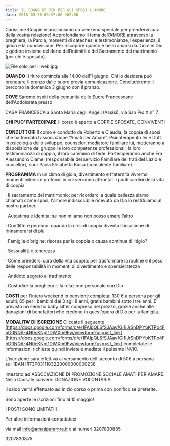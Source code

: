 ```yaml
---
title: IL SOGNO DI DIO PER GLI SPOSI L'AMORE
date: 2018-03-30 00:37:00 +02:00
---
```


Carissime Coppie vi proponiamo un weekend speciale per prendervi cura della vostra relazione! Approfondiamo il tema dell’AMORE attraverso la preghiera, la Parola, momenti di catechesi e testimonianze, l’esperienza, il gioco e la condivisione. Per riscoprire quanto è bello amarsi da Dio e in Dio e godere insieme del dono dell’intimità e del Sacramento del matrimonio (per chi è sposato).

![File solo per il web.jpg](/uploads/File%20solo%20per%20il%20web.jpg)

**QUANDO** Il ritiro comincia alle 14.00 dell’1 giugno. Chi lo desidera può prenotare il pranzo dalle suore previa comunicazione. Concluderemo il percorso la domenica 3 giugno con il pranzo.

**DOVE** Saremo ospiti della comunità delle Suore Francescane dell'Addolorata presso

CASA FRANCESCA a Santa Maria degli Angeli (Assisi), via San Pio X n° 7.

**CHI PUO’ PARTECIPARE** Il corso è aperto a COPPIE SPOSATE, CONVIVENTI

**CONDUTTORI** Il corso è condotto da Roberto e Claudia, la coppia di sposi che ha fondato l’associazione “Amati per Amare”. Psicoterapeuta lei e Dott. in psicologia dello sviluppo, counselor, mediatore familiare lui, metteranno a disposizione del gruppo le loro competenze professionali, la loro testimonianza di coppia, il loro cammino di fede. Parteciperanno anche Fra Alessandro Ciamei (responsabile del servizio Familiare dei frati del Lazio e cousellor), suor Paola Elisabetta Biosa (consulente familiare).

**PROGRAMMA** In un clima di gioia, divertimento e fraternità vivremo momenti intensi e profondi in cui verranno affrontati i punti cardini della vita di coppia

·       Il sacramento del matrimonio: per ricordarci a quale bellezza siamo chiamati come sposi, l'amore indissolubile ricevuto da Dio lo restituiamo al nostro partner.

·       Autostima e identità: se non mi amo non posso amare l’altro

·       Conflitto e perdono: quando la crisi di coppia diventa l’occasione di rinnamorarsi di più

·       Famiglia d’origine: risorsa per la coppia o causa continua di litigio?

·       Sessualità e tenerezza

·       Come prendersi cura della vita coppia: per trasformare la routine e il peso delle responsabilità in momenti di divertimento e spensieratezza

·       Antidoto segreto al tradimento

·       Custodire la preghiera e la relazione personale con Dio

**COSTI** per l’intero weekend in pensione completa: 130 € a persona per gli adulti, 65 per i bambini dai 3 agli 8 anni, gratis bambini sotto i tre anni. E’ previsto un servizio baby sitter compreso nel prezzo, grazie anche alle donazioni di benefattori che credono in quest’opera di Dio per la famiglia.

**MODALITA’ DI ISCRIZIONE**  Cliccate il seguente [https://docs.google.com/forms/d/e/1FAIpQLSfSJAavfGl1IJrShDPYbKTPo4FbD0NQA-4N0cKNpt1DWXm9Fw/viewform?usp=sf_link](https://docs.google.com/forms/d/e/1FAIpQLSfSJAavfGl1IJrShDPYbKTPo4FbD0NQA-4N0cKNpt1DWXm9Fw/viewform?usp=sf_link) completate le informazioni richieste quindi inviatele mediate il pulsante INVIO.

L'iscrizione sarà effettiva al versamento dell' acconto di 50€ a persona sull’IBAN IT73P0311103220000000000238

Intestato ad ASSOCIAZIONE DI PROMOZIONE SOCIALE AMATI PER AMARE. Nella Causale scrivere: DONAZIONE VOLONTARIA.

Il saldo verrà effettuato ad inizio corso o prima con bonifico se preferite.

Sono aperte le iscrizioni fino al 15 maggio!

I POSTI SONO LIMITATI!!

Per altre informazioni contattateci

via mail info@amatiperamre.it o ai numeri 3207830885

3207830875
